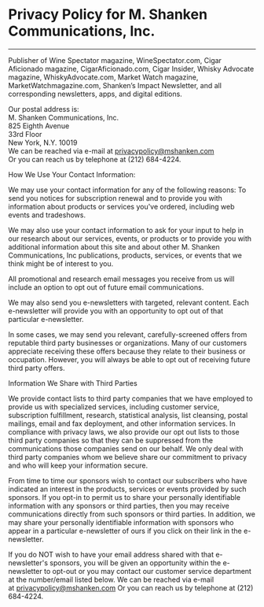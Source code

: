 

# Privacy Policy for M. Shanken Communications, Inc.
----

Publisher of Wine Spectator magazine, WineSpectator.com, Cigar Aficionado magazine, CigarAficionado.com, Cigar Insider, Whisky Advocate magazine, WhiskyAdvocate.com,  Market Watch magazine, MarketWatchmagazine.com, Shanken’s Impact Newsletter, and all corresponding newsletters, apps, and digital editions.

Our postal address is:<br />
M. Shanken Communications, Inc.<br />
825 Eighth Avenue<br />
33rd Floor<br />
New York, N.Y. 10019<br />
We can be reached via e-mail at <a href="mailt:privacypolicy@mshanken.com" target="_blank">privacypolicy@mshanken.com</a><br />
Or you can reach us by telephone at (212) 684-4224.

How We Use Your Contact Information:

We may use your contact information for any of the following reasons: To send you notices for subscription renewal and to provide you with information about products or services you've ordered, including web events and tradeshows.

We may also use your contact information to ask for your input to help in our research about our services, events, or products or to provide you with additional information about this site and about other M. Shanken Communications, Inc publications, products, services, or events that we think might be of interest to you.

All promotional and research email messages you receive from us will include an option to opt out of future email communications.

We may also send you e-newsletters with targeted, relevant content. Each e-newsletter will provide you with an opportunity to opt out of that particular e-newsletter.

In some cases, we may send you relevant, carefully-screened offers from reputable third party businesses or organizations. Many of our customers appreciate receiving these offers because they relate to their business or occupation. However, you will always be able to opt out of receiving future third party offers.

Information We Share with Third Parties

We provide contact lists to third party companies that we have employed to provide us with specialized services, including customer service, subscription fulfillment, research, statistical analysis, list cleansing, postal mailings, email and fax deployment, and other information services. In compliance with privacy laws, we also provide our opt out lists to those third party companies so that they can be suppressed from the communications those companies send on our behalf. We only deal with third party companies whom we believe share our commitment to privacy and who will keep your information secure.

From time to time our sponsors wish to contact our subscribers who have indicated an interest in the products, services or events provided by such sponsors. If you opt-in to permit us to share your personally identifiable information with any sponsors or third parties, then you may receive communications directly from such sponsors or third parties. In addition, we may share your personally identifiable information with sponsors who appear in a particular e-newsletter of ours if you click on their link in the e-newsletter.

If you do NOT wish to have your email address shared with that e-newsletter's sponsors, you will be given an opportunity within the e-newsletter to opt-out or you may contact our customer service department at the number/email listed below.
We can be reached via e-mail at <a href="mailt:privacypolicy@mshanken.com" target="_blank">privacypolicy@mshanken.com</a>
Or you can reach us by telephone at (212) 684-4224.